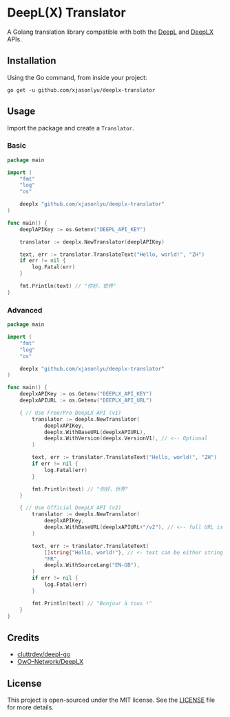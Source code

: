 # DeepL(X) Translator

A Golang translation library compatible with both the [DeepL](https://developers.deepl.com/docs) and [DeepLX](https://deeplx.owo.network/) APIs.

## Installation

Using the Go command, from inside your project:

```shell
go get -u github.com/xjasonlyu/deeplx-translator
```

## Usage

Import the package and create a `Translator`.

### Basic

```go
package main

import (
	"fmt"
	"log"
	"os"

	deeplx "github.com/xjasonlyu/deeplx-translator"
)

func main() {
	deeplAPIKey := os.Getenv("DEEPL_API_KEY")

	translator := deeplx.NewTranslator(deeplAPIKey)

	text, err := translator.TranslateText("Hello, world!", "ZH")
	if err != nil {
		log.Fatal(err)
	}

	fmt.Println(text) // "你好，世界"
}
```

### Advanced

```go
package main

import (
	"fmt"
	"log"
	"os"

	deeplx "github.com/xjasonlyu/deeplx-translator"
)

func main() {
	deeplxAPIKey := os.Getenv("DEEPLX_API_KEY")
	deeplxAPIURL := os.Getenv("DEEPLX_API_URL")

	{ // Use Free/Pro DeepLX API (v1)
		translator := deeplx.NewTranslator(
			deeplxAPIKey,
			deeplx.WithBaseURL(deeplxAPIURL),
			deeplx.WithVersion(deeplx.VersionV1), // <-- Optional
		)

		text, err := translator.TranslateText("Hello, world!", "ZH")
		if err != nil {
			log.Fatal(err)
		}

		fmt.Println(text) // "你好，世界"
	}

	{ // Use Official DeepLX API (v2)
		translator := deeplx.NewTranslator(
			deeplxAPIKey,
			deeplx.WithBaseURL(deeplxAPIURL+"/v2"), // <-- full URL is required
		)

		text, err := translator.TranslateText(
			[]string{"Hello, world!"}, // <- text can be either string or []string
			"FR",
			deeplx.WithSourceLang("EN-GB"),
		)
		if err != nil {
			log.Fatal(err)
		}

		fmt.Println(text) // "Bonjour à tous !"
	}
}
```


## Credits

- [cluttrdev/deepl-go](https://github.com/cluttrdev/deepl-go)
- [OwO-Network/DeepLX](https://github.com/OwO-Network/DeepLX)

## License

This project is open-sourced under the MIT license. See the [LICENSE](LICENSE) file for more details.
